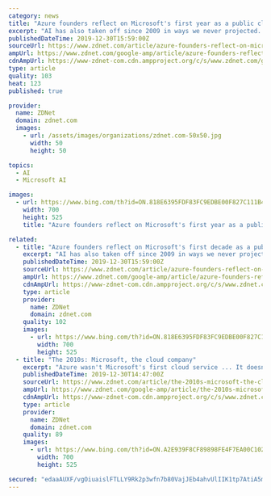 ```yaml
---
category: news
title: "Azure founders reflect on Microsoft's first year as a public cloud vendor"
excerpt: "AI has also taken off since 2009 in ways we never projected. Without the scale and compute power Azure wields, it's likely AI may not have taken off by leaps and bounds so quickly. We also wouldn't be able to launch a service like Project xCloud without the ability to launch worldwide, with low latency. We now add more capacity to Azure every ..."
publishedDateTime: 2019-12-30T15:59:00Z
sourceUrl: https://www.zdnet.com/article/azure-founders-reflect-on-microsofts-first-year-as-a-public-cloud-vendor/
ampUrl: https://www.zdnet.com/google-amp/article/azure-founders-reflect-on-microsofts-first-year-as-a-public-cloud-vendor/
cdnAmpUrl: https://www-zdnet-com.cdn.ampproject.org/c/s/www.zdnet.com/google-amp/article/azure-founders-reflect-on-microsofts-first-year-as-a-public-cloud-vendor/
type: article
quality: 103
heat: 123
published: true

provider:
  name: ZDNet
  domain: zdnet.com
  images:
    - url: /assets/images/organizations/zdnet.com-50x50.jpg
      width: 50
      height: 50

topics:
  - AI
  - Microsoft AI

images:
  - url: https://www.bing.com/th?id=ON.818E6395FDF83FC9EDBE00F827C111B4
    width: 700
    height: 525
    title: "Azure founders reflect on Microsoft's first year as a public cloud vendor"

related:
  - title: "Azure founders reflect on Microsoft's first decade as a public cloud vendor"
    excerpt: "AI has also taken off since 2009 in ways we never projected. Without the scale and compute power Azure wields, it's likely AI may not have taken off by leaps and bounds so quickly. We also wouldn't be able to launch a service like Project xCloud without the ability to launch worldwide, with low latency. We now add more capacity to Azure every ..."
    publishedDateTime: 2019-12-30T15:59:00Z
    sourceUrl: https://www.zdnet.com/article/azure-founders-reflect-on-microsofts-first-decade-as-a-public-cloud-vendor/
    ampUrl: https://www.zdnet.com/google-amp/article/azure-founders-reflect-on-microsofts-first-decade-as-a-public-cloud-vendor/
    cdnAmpUrl: https://www-zdnet-com.cdn.ampproject.org/c/s/www.zdnet.com/google-amp/article/azure-founders-reflect-on-microsofts-first-decade-as-a-public-cloud-vendor/
    type: article
    provider:
      name: ZDNet
      domain: zdnet.com
    quality: 102
    images:
      - url: https://www.bing.com/th?id=ON.818E6395FDF83FC9EDBE00F827C111B4
        width: 700
        height: 525
  - title: "The 2010s: Microsoft, the cloud company"
    excerpt: "Azure wasn't Microsoft's first cloud service ... It doesn't take a crystal ball to say we'll likely hear lots more about \"partnerships\" (customer wins); AI's increasing role in Microsoft cloud services; and how Microsoft is making its cloud services more reliable and multi-cloud capable."
    publishedDateTime: 2019-12-30T14:47:00Z
    sourceUrl: https://www.zdnet.com/article/the-2010s-microsoft-the-cloud-company/
    ampUrl: https://www.zdnet.com/google-amp/article/the-2010s-microsoft-the-cloud-company/
    cdnAmpUrl: https://www-zdnet-com.cdn.ampproject.org/c/s/www.zdnet.com/google-amp/article/the-2010s-microsoft-the-cloud-company/
    type: article
    provider:
      name: ZDNet
      domain: zdnet.com
    quality: 89
    images:
      - url: https://www.bing.com/th?id=ON.A2E939F8CF89898FE4F7EA00C10235C6
        width: 700
        height: 525

secured: "edaaAUXF/vgOiuaislFTLLY9Rk2p3wfn7b80VajJEb4ahvUlIIK1tp7AtiA5m+e/AJMyvX6g4+i3w3Cal5TfPr7MWzZ/qySFbAjzb1hvEXf6H8NZRnR66Fn2qT5q2Y5CMVttskZzlh6/czL5mN1nmuihWR6UzA3xRM2k5M9pN9pHh7H8CpHV1lUCqMVeZriWRkwbXpr4C9BNBFAWazru9vsIst3Zrf5UTatprwaPhVffraycs5L9/uWLFCw8lbUjh22zUYbKhnuZgdDfP26pWw==;Rotq3/qQYDZVu9M0Ti2w1Q=="
---
```


